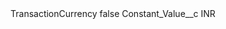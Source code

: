<?xml version="1.0" encoding="UTF-8"?>
<CustomMetadata xmlns="http://soap.sforce.com/2006/04/metadata" xmlns:xsi="http://www.w3.org/2001/XMLSchema-instance" xmlns:xsd="http://www.w3.org/2001/XMLSchema">
    <label>TransactionCurrency</label>
    <protected>false</protected>
    <values>
        <field>Constant_Value__c</field>
        <value xsi:type="xsd:string">INR</value>
    </values>
</CustomMetadata>
